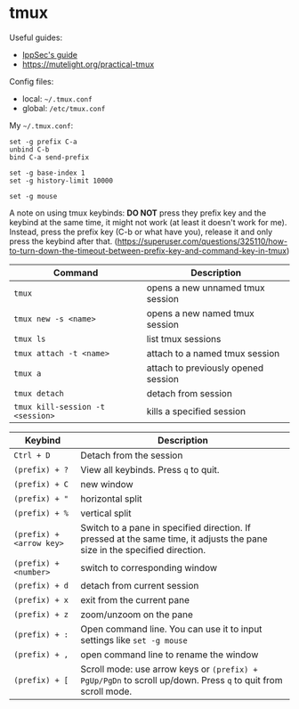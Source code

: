 # tmux

Useful guides:
- [IppSec's guide](https://www.youtube.com/watch?v=Lqehvpe_djs)
- https://mutelight.org/practical-tmux

Config files:
- local: `~/.tmux.conf`
- global: `/etc/tmux.conf`

My `~/.tmux.conf`:
```
set -g prefix C-a
unbind C-b
bind C-a send-prefix

set -g base-index 1
set -g history-limit 10000

set -g mouse
```

A note on using tmux keybinds: **DO NOT** press they prefix key and the keybind at the same time, it might not work (at least it doesn't work for me). Instead, press the prefix key (C-b or what have you), release it and only press the keybind after that. (https://superuser.com/questions/325110/how-to-turn-down-the-timeout-between-prefix-key-and-command-key-in-tmux)

| Command | Description |
|-|-|
| `tmux` | opens a new unnamed tmux session |
| `tmux new -s <name>` | opens a new named tmux session |
| `tmux ls` | list tmux sessions |
| `tmux attach -t <name>` | attach to a named tmux session |
| `tmux a` | attach to previously opened session |
| `tmux detach` | detach from session |
| `tmux kill-session -t <session>`| kills a specified session |


| Keybind | Description |
|-|-|
| `Ctrl + D` | Detach from the session |
| `(prefix) + ?` | View all keybinds. Press `q` to quit. |
| `(prefix) + C` | new window |
| `(prefix) + "` | horizontal split |
| `(prefix) + %` | vertical split |
| `(prefix) + <arrow key>` | Switch to a pane in specified direction. If pressed at the same time, it adjusts the pane size in the specified direction. |
| `(prefix) + <number>` | switch to corresponding window |
| `(prefix) + d` | detach from current session |
| `(prefix) + x` | exit from the current pane |
| `(prefix) + z` | zoom/unzoom on the pane |
| `(prefix) + :` | Open command line. You can use it to input settings like `set -g mouse` |
| `(prefix) + ,` | open command line to rename the window |
| `(prefix) + [` | Scroll mode: use arrow keys or `(prefix) + PgUp/PgDn` to scroll up/down. Press `q` to quit from scroll mode. |
